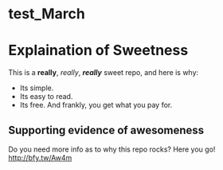 # test_March

# Explaination of Sweetness
This is a **really**, *really*, ***really*** sweet repo, and here is why:

* Its simple.
* Its easy to read.
* Its free. And frankly, you get what you pay for.
## Supporting evidence of awesomeness
Do you need more info as to why this repo rocks? Here you go!
<br>http://bfy.tw/Aw4m</br>

